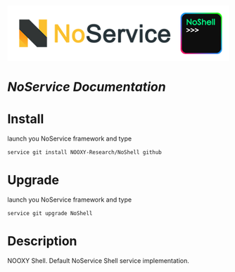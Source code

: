 ![](imgs/NoShell.png)
# ***NoService Documentation***

# Install
launch you NoService framework and type
```
service git install NOOXY-Research/NoShell github
```

# Upgrade
launch you NoService framework and type
```
service git upgrade NoShell
```

# Description
NOOXY Shell. Default NoService Shell service implementation.
